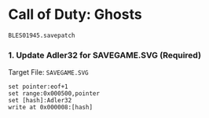 #  Call of Duty: Ghosts 

`BLES01945.savepatch`

### 1. Update Adler32 for SAVEGAME.SVG (Required)

Target File: `SAVEGAME.SVG`

```
set pointer:eof+1
set range:0x000500,pointer
set [hash]:Adler32
write at 0x000008:[hash]
```

